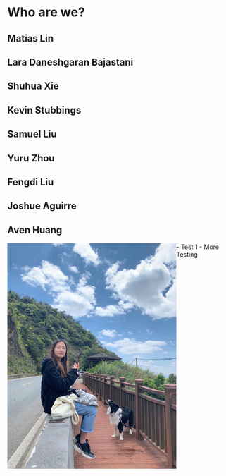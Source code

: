 # Who are we?
## Matias Lin

## Lara Daneshgaran Bajastani

## Shuhua Xie

## Kevin Stubbings 

## Samuel Liu

## Yuru Zhou

## Fengdi Liu

## Joshue Aguirre

## Aven Huang

<img align="left" src="AvenHuang.jpg">
- Test 1
- More Testing 